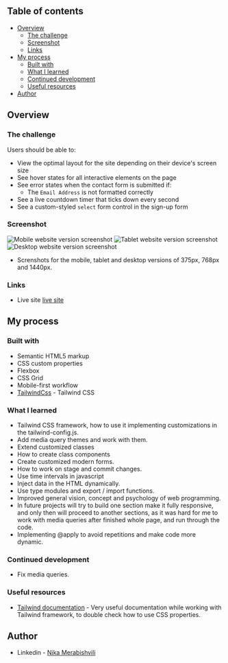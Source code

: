 ## Table of contents

- [Overview](#overview)
  - [The challenge](#the-challenge)
  - [Screenshot](#screenshot)
  - [Links](#links)
- [My process](#my-process)
  - [Built with](#built-with)
  - [What I learned](#what-i-learned)
  - [Continued development](#continued-development)
  - [Useful resources](#useful-resources)
- [Author](#author)

## Overview

### The challenge

Users should be able to:

- View the optimal layout for the site depending on their device's screen size
- See hover states for all interactive elements on the page
- See error states when the contact form is submitted if:
  - The `Email Address` is not formatted correctly
- See a live countdown timer that ticks down every second
- See a custom-styled `select` form control in the sign-up form

### Screenshot

![Mobile website version screenshot](./Mobile-vers-375px.png)
![Tablet website version screenshot](./Tablet-vers-768px.png)
![Desktop website version screenshot](./PC-vers-1440px.png)

- Screnshots for the mobile, tablet and desktop versions of 375px, 768px and 1440px.

### Links

- Live site [live site](https://officelite-coming-soon.onrender.com)

## My process

### Built with

- Semantic HTML5 markup
- CSS custom properties
- Flexbox
- CSS Grid
- Mobile-first workflow
- [TailwindCss](https://tailwindcss.com/) - Tailwind CSS

### What I learned

- Tailwind CSS framework, how to use it implementing customizations in the tailwind-config.js.
- Add media query themes and work with them.
- Extend customized classes
- How to create class components
- Create customized modern forms.
- How to work on stage and commit changes.
- Use time intervals in javascript
- Inject data in the HTML dynamically.
- Use type modules and export / import functions.
- Improved general vision, concept and psychology of web programming.
- In future projects will try to build one section make it fully responsive, and only then will proceed to another sections, as it was hard for me to work with media queries after finished whole page, and run through the code.
- Implementing @apply to avoid repetitions and make code more dynamic.

### Continued development

- Fix media queries.

### Useful resources

- [Tailwind documentation](https://tailwindcss.com/docs/installation) - Very useful documentation while working with Tailwind framework, to double check how to use CSS properties.

## Author

- Linkedin - [Nika Merabishvili](https://www.linkedin.com/in/nikusha-merabishvili/)
